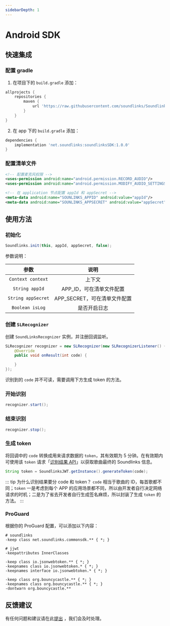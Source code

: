 ```yaml
---
sidebarDepth: 1
---
```


# Android SDK

## 快速集成

### 配置 gradle

1. 在项目下的 `build.gradle` 添加：

```groovy
allprojects {
    repositories {
        maven {
            url 'https://raw.githubusercontent.com/soundlinks/Soundlinks-Android-SDK/master'
        }
    }
}
```

2. 在 app 下的 `build.gradle` 添加：

```groovy
dependencies {
    implementation 'net.soundlinks:soundlinksSDK:1.0.0'
}
```

### 配置清单文件

```xml
<!-- 配置麦克风权限 -->
<uses-permission android:name="android.permission.RECORD_AUDIO"/>
<uses-permission android:name="android.permission.MODIFY_AUDIO_SETTINGS"/>

<!-- 在 application 节点配置 appId 和 appSecret -->
<meta-data android:name="SOUNLINKS_APPID" android:value="appId"/>
<meta-data android:name="SOUNLINKS_APPSECRET" android:value="appSecret"/>
```

## 使用方法

### 初始化

```java
Soundlinks.init(this, appId, appSecret, false);
```

参数说明：

| 参数 | 说明 |
|:----:|:----: |
| `Context context` | 上下文 |
| `String appId` | APP_ID，可在清单文件配置 |
| `String appSecret` | APP_SECRET，可在清单文件配置 |
| `Boolean isLog` | 是否开启日志 |

### 创建 `SLRecognizer`

创建 `SoundLinksRecognizer` 实例，并注册回调监听。

```java
SLRecognizer recognizer = new SLRecognizer(new SLRecognizerListener() {
    @Override
    public void onResult(int code) {

    }
});
```

识别到的 `code` 并不可读，需要调用下方生成 token 的方法。

### 开始识别

```java
recognizer.start();
```

### 结束识别

```java
recognizer.stop();
```

### 生成 token

将回调中的 `code` 转换成用来请求数据的 `token`，其有效期为 5 分钟。在有效期内可使用该 `token` 请求「[识别结果 API](/result/)」以获取歌曲最终的 Soundlinks 信息。

```java
String token = SoundlinksJWT.getInstance().generateToken(code);
```

::: tip 为什么识别结果要分 code 和 token？
`code` 相当于歌曲的 ID，每首歌都不同；`token` 一是考虑到每个 APP 的应用场景都不同，所以由开发者自行决定网络请求的时机；二是为了省去开发者自行生成签名麻烦，所以封装了生成 `token` 的方法。
:::

### ProGuard

根据你的 ProGuard 配置，可以添加以下内容：

```
# soundlinks
-keep class net.soundlinks.commonsdk.** { *; }

# jjwt
-keepattributes InnerClasses

-keep class io.jsonwebtoken.** { *; }
-keepnames class io.jsonwebtoken.* { *; }
-keepnames interface io.jsonwebtoken.* { *; }

-keep class org.bouncycastle.** { *; }
-keepnames class org.bouncycastle.** { *; }
-dontwarn org.bouncycastle.**
```

## 反馈建议

有任何问题和建议请在此[提出](https://github.com/soundlinks/Soundlinks-Android-SDK/issues/new) ，我们会及时处理。

